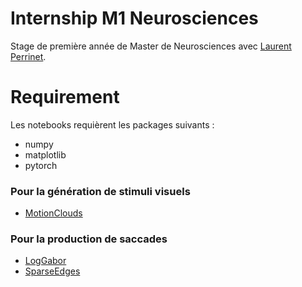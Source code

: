 # Internship M1 Neurosciences
Stage de première année de Master de Neurosciences avec [Laurent Perrinet](https://invibe.net/LaurentPerrinet/HomePage).

# Requirement
Les notebooks requièrent les packages suivants :
* numpy
* matplotlib
* pytorch
### Pour la génération de stimuli visuels
* [MotionClouds](http://motionclouds.invibe.net/install.html)

### Pour la production de saccades 
* [LogGabor](https://pypi.org/project/LogGabor/)
* [SparseEdges](https://pypi.org/project/SparseEdges/20171205/#description)
